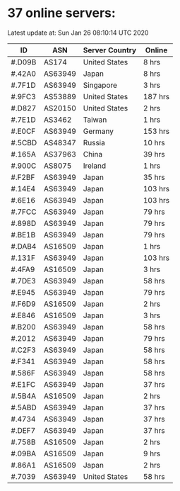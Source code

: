 # 37 online servers:

Latest update at: Sun Jan 26 08:10:14 UTC 2020

| ID | ASN | Server Country | Online |
| -- | --- | -------------- | ------ |
| #.D09B | AS174 | United States | 8 hrs |
| #.42A0 | AS63949 | Japan | 8 hrs |
| #.7F1D | AS63949 | Singapore | 3 hrs |
| #.9FC3 | AS53889 | United States | 187 hrs |
| #.D827 | AS20150 | United States | 2 hrs |
| #.7E1D | AS3462 | Taiwan | 1 hrs |
| #.E0CF | AS63949 | Germany | 153 hrs |
| #.5CBD | AS48347 | Russia | 10 hrs |
| #.165A | AS37963 | China | 39 hrs |
| #.900C | AS8075 | Ireland | 1 hrs |
| #.F2BF | AS63949 | Japan | 35 hrs |
| #.14E4 | AS63949 | Japan | 103 hrs |
| #.6E16 | AS63949 | Japan | 103 hrs |
| #.7FCC | AS63949 | Japan | 79 hrs |
| #.898D | AS63949 | Japan | 79 hrs |
| #.BE1B | AS63949 | Japan | 79 hrs |
| #.DAB4 | AS16509 | Japan | 1 hrs |
| #.131F | AS63949 | Japan | 103 hrs |
| #.4FA9 | AS16509 | Japan | 3 hrs |
| #.7DE3 | AS63949 | Japan | 58 hrs |
| #.E945 | AS63949 | Japan | 79 hrs |
| #.F6D9 | AS16509 | Japan | 2 hrs |
| #.E846 | AS16509 | Japan | 3 hrs |
| #.B200 | AS63949 | Japan | 58 hrs |
| #.2012 | AS63949 | Japan | 79 hrs |
| #.C2F3 | AS63949 | Japan | 58 hrs |
| #.F341 | AS63949 | Japan | 58 hrs |
| #.586F | AS63949 | Japan | 58 hrs |
| #.E1FC | AS63949 | Japan | 37 hrs |
| #.5B4A | AS16509 | Japan | 2 hrs |
| #.5ABD | AS63949 | Japan | 37 hrs |
| #.4734 | AS63949 | Japan | 37 hrs |
| #.DEF7 | AS63949 | Japan | 37 hrs |
| #.758B | AS16509 | Japan | 2 hrs |
| #.09BA | AS16509 | Japan | 9 hrs |
| #.86A1 | AS16509 | Japan | 2 hrs |
| #.7039 | AS63949 | United States | 58 hrs |

